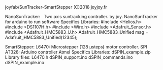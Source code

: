 joyfab/SunTracker-SmartStepper (C)2018 joyjoy.fr


NanoSunTracker:  
Two axis suntracking controller. by joy.
NanoSunTracker for arduino to run software
Specifics Libraries:
#include <Helios.h>
#include <DS1107H.h>
#include <Wire.h> 
#include <Adafruit_Sensor.h>
#include <Adafruit_HMC5883_U.h>
Adafruit_HMC5883_Unified mag = Adafruit_HMC5883_Unified(12345);


SmartStepper:
L6470: Microstepper (128 µsteps) motor controller. SPI 
AT328: Arduino controller Atmel 
Specifics Libraries:
dSPIN_example.zip Library files:
L6470.h
dSPIN_support.ino
dSPIN_commands.ino
dSPIN_example.ino

